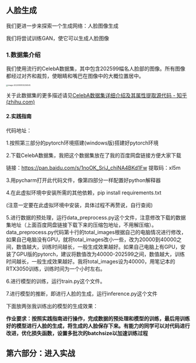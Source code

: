 ## 人脸生成

我们更进一步来探索一个生成网络：人脸图像生成

我们将尝试训练GAN，使它可以生成人脸图像

### 1.数据集介绍

我们使用流行的CelebA数据集，其中包含202599幅名人脸部的图像。所有图像都经过对齐和裁剪，使眼睛和嘴巴在图像中的大概位置居中。

<img src="深度学习实践入门指南.assets/image-20220918130206545.png" alt="image-20220918130206545" style="zoom: 33%;" />

关于此数据集的更多描述请见[CelebA数据集详细介绍及其属性提取源代码 - 知乎 (zhihu.com)](https://zhuanlan.zhihu.com/p/35975956)

#### 2.实践指南

代码地址：

1.按照第三部分的pytorch环境搭建(windows版)搭建好pytorch环境

2.下载CelebA数据集，我把这个数据集放在了我的百度网盘链接方便大家下载

链接：https://pan.baidu.com/s/1noOK_SriJ_chiNA4BKd1Fw 
提取码：xl5m

3.用pycharm打开此代码文件，像第四部分一样配置好python解释器

4.在此虚拟环境中安装所需的其他依赖，pip install requirements.txt

(注意一定要在此虚拟环境中安装，具体过程不再赘说，自行查阅)

5.进行数据的预处理，运行data_preprocess.py这个文件，注意修改下载的数据集地址（上面百度网盘链接下载下来的压缩包地址，不用解压缩）。data_preprocess.py代码第十行的total_images根据自己的电脑情况进行修改，如果自己电脑没有GPU，就将total_images改小一些，改为20000到40000之间，数值越大，训练时间越长，一般生成效果越好。如果自己电脑上有GPU，安装了GPU版的pytorch，建议将数值改为40000-202599之间，数值越大，训练时间越长，一般生成效果越好。我将total_images设为40000，用笔记本的RTX3050训练，训练时间为一个小时左右。

6.进行模型的训练，运行train.py这个文件。

7.进行模型的推断，即进行人脸的生成，运行inference.py这个文件

下面放两张我训练出的模型的生成效果：



**作业要求：按照实践指南进行操作，完成数据的预处理和模型的训练，最后用训练好的模型进行人脸的生成，将生成的人脸保存下来。有能力的同学可以对代码进行改进，优化损失函数，设置多批次的batchsize以加速训练过程**

## 第六部分：进入实战
